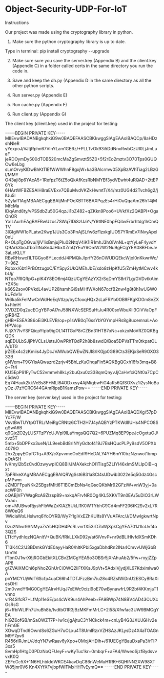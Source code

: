 # Object-Security-UDP-For-IoT

Instructions

Our project was made using the cryptography library in python.

1. Make sure the python cryptography library is up to date.

Type in terminal:
pip install cryptography --upgrade

2. Make sure sure you save the server.key (Appendix B) and the client.key (Appendix C) in a folder called certs in the same directory you run the code in. 

3. Save and keep the dh.py (Appendix D in the same directory as all the other python scripts.

4. Run server.py (Appendix E)

5. Run cache.py (Appendix F)

6. Run client.py (Appendix G)


The client key (client.key) used in the project for testing:

-----BEGIN PRIVATE KEY-----
MIIEvwIBADANBgkqhkiG9w0BAQEFAASCBKkwggSlAgEAAoIBAQCp/8aHDzshNleR
yYexpoJ/VJtjRphn67VlnYLam1GE6z/+PLLTvOk93i5DdNnxRwbCzUI0LjJmLuaF
jeRDOymDy500dTOB520mcMaZgSmvzt55Z0+5f2rEo2mztv3O70Tps0GUQCw6eLbg
sLmOrvyKlDwBhKtTlEfWWWhnF8gxjW+ka3BAlcrmw05XpBzAVhTiag2LBzGI/MMY
O43aji8p6YAcA5+1RefpzT6tZ5oQkAfKcsRbNMYBf3ydVEwht4uRQAD+2ttEP6Yk
6HArtWFBZESAlH8raEVExv7QBuMvdVKZkHwmtT/X4/mz0UG4d2Tvch6g2/jlUu5l
5Zylaff1AgMBAAECggEBAIjMnPOeXBTT6BAXPqzEs4rHiOuQqaAm26hT4jMMfcMa
lDqAmd8ty/vPSSdbZu50G4qzJi1bZ482+qZKkn9Poo6+UVkfXz2QABPI+OgaOnOR
YxILAurhEAgBAFRwUzos7SWq7IDiSzUaYv/Y9tlNE0hpFQibvErbrhtdg1hCmQTV
3lGIgWW1oPLatw2Kwp1JUs3Co3PnAjSLfw6zf1zxkgIUO57YRmEv7iNvyApxI0nU
R+OLpTgOGvu//jlV1ixBmjujPIu02NtqV4iK1IR1mhJ3hOiVnNL+qtYyLeF4yvdY
Q9Ark3boJfboTINa8n4JHbxXZmQYEuY6OmW2W2Nu9gECgYEA08BFbeJv3aLcKLLY
RByRHxwcl1LTGGyo8YLecddJ4PMQkJlprfY26nOWUDQEkcWjol0nKkwrWc/7+96Z
Rqbxx/6bt1PrBOtzugxC/EYSpy2UkQMEhJbE/xdo8zHpKfU5/ZmHytMCwv4kbUj/
NTqo7RIQRpG+pIK4Y8EO6mj4QzUCgYEAzYX2rSqDmYS8rt7Lg/GVDvtkAim+2X5u
k66S2sov0PVkdL4avUP28hsmhGi9sMHfWXoN67ocfB2nw4g8t8h1wUGW0kUFdv1v
W6ka5kFelMwCnWdHeEqVtlzp/byCfooqHQx2sLaFRYb0OB8FKgKDGm8eZXk+hImH
XVDZD0q2ucECgYBPoAl7nJ58NXWcSERSuHtJu4R00sxWbuXIi3GiVVaOpFgiR84Z
gHB+ESEA386oEi3KLEVB/op+p1sWB0qT6ssYbYGYmpHRs8g8ucemnaL+AoHPVdcp
FJjXY7IvYSFQicpYtpb9igOL141TGxP8rCZBn31HTB7oNc+okzxMoVRZ0QKBgQDK
sqEDULbSJjPhVCLsUstsJ0wPRhTQdP2h8b8swdQ/Boa5DPVaTTm0tkpatOLA/bTG
jrZEEx4c2zKmiis4JyDcJVAWubQWEwZNJI8/IKGjp0G89Cts3EKjxSeR9OXO332B
gNVem+T9GYisAQwazrd2zrjv45BhLzKuOhqaFln5AQKBgQCxh16fx3mq+B8o+Ft4
KU5EpP61FyTwC52vmmvh8kLy2buQxu0z338qmQnyvJjCaHvfciQNt0a7CpCc5dw0
Eq74Hauk2kkVeBs8F+MLl84ODxxsy4AjMigbwFiG4aRs6QfSOXvz1i2ysNoBayOz
J7zYCRC644GAmRipsB1KamzPow==
-----END PRIVATE KEY-----


The server key (server.key) used in the project for testing:

-----BEGIN PRIVATE KEY-----
MIIEvwIBADANBgkqhkiG9w0BAQEFAASCBKkwggSlAgEAAoIBAQDXg/57pDYc7F/W
VsvtBwTUYtpOTRL/MeiRgCRNtz6CTH2H7J4yAQBYzPTKWdIIUHs4NPCO8SgSwA6B
q9GjxZO2yLUS7TzPYcUJVpl9lLaYmgsQQ7Q2+6PUZMq8EP9peJcOgxtuOJ/xvz5T
5mb+5bDPPxx3ueN/LL9eebBd8rlNYyGdtof419J7BsHQucPLPy9sdV5OPXb4079O
2hx2ppyEOpfCTq+A9X/cXpvvmeOoEdf9HeDALY4YH6mYI0bzNznwot1bmpeOrASH
lvKmyI2b5zCvdOzwywpICQ8BI/JMAXekchOl1Tisg5ZLIYI46xImSMLlpOlB+qxt
7pFRlkeXAgMBAAECggEBAIQRVgSst6B31a8Cl4sUDwib3022e5q5Gdz4GscpMPwm
JZMDFFpuNKk2SBgsfMItl6T1BCmEbNs4qGscQKbMr92GFziW+vnW3yj+0aacWF0h
oQABjVFYWagRcA9Zlzsp89+nxkqAFrvNR0Og4KL5XKVT9n0EA/5uDIO3rLWVxao+
om+MUBwoRjyshFlbWaZxKlAZ5UkLl1K0WTYbhG9Cd4mFF206tK2Sv2xL7R8W0eQ6
1WiciaWxLHslwrq6YoOYRB/Wy7r1giVxEZhKUIfs8YVuAFArc/J/DMwlgkwrtNpv
0zu2Nhvr9SNMyaZsYcHQDH4PcRLvvrfX53rD7oWjXpkCgYEA701J1IoUvf4o3Q2S
LTfcYydhIqzNQAnltV+QuBK/fRkLLXkD92y/at6iVnvP+nr9dBLlHIvfdXSmKDh6
T13K4C2/J3BDmkGYdE0ayyHaR0/hltKPbi5xgaDbhdRn2lNa4CmvvUWjGbBUm1hl
fTbnOJ1wrX6jRGGbEkitXLCBvZMCgYEA5o3OBSr5jXrAhuAb2/5fw+rxyjZZpAP8
g/ZVAlXMChi6pNhoZGhUrCiOWQ2liFfXKsJ9pVt+5AdxIVjydjXL97Kdximlwa0A
poYMCYUjWdT6Scfp4uaC66h4TDTJFzzBm7iu28o4RZsIWiDnU2ESCyBRaXiesOHI
2m0vwdYfMG0CgYEAlrvHUqJ7eEWc9cizl9oE70wBynawfrL9R2bf4KKmjaT1vnno
vrR4SlfcR7+LfMp11eSE/ps4cWK9ur4AhPeeb+FA9BWp74N8BV4AD43OUXcGsRsG
j6+ffbiWLlFh7UruBh8b/IvdtbO1R3jBzMKFmMrLC+2l58/Xfwfac3UW9BMCgYEA
hiGZ6ofGB/mSaOWZT7P+Iw1c/jgAjtuC3YNCkck4m+cnLyB4G3JXUJGHv2ehFmGE
XOwqDTnd6OwrdSs6ZGuH7uOLxu4T8UmlRzxVZHSAzJKLysDz4X4aTOAGnM9Y7pv6
R456rIRJmLVJdqYN7wRaav6yXpo+OMojAHDlh+/61UECgYBauDxaPa3/rTlP3xs5
8vmHp1HtgD3PDzNoQFUeyF+wKyTuc1kr+0mbqrF+aFA4/WweoSjzfBydsvvvxK0Q
ZEFcGc5X+1N6HLhblddWKCE4kavDqC86nWeMuH1RK+6QHINN2XW98XTW85jnr0V6
Kn4XYfXFvjbpfWiTMxHHTvEymQ==
-----END PRIVATE KEY-----

